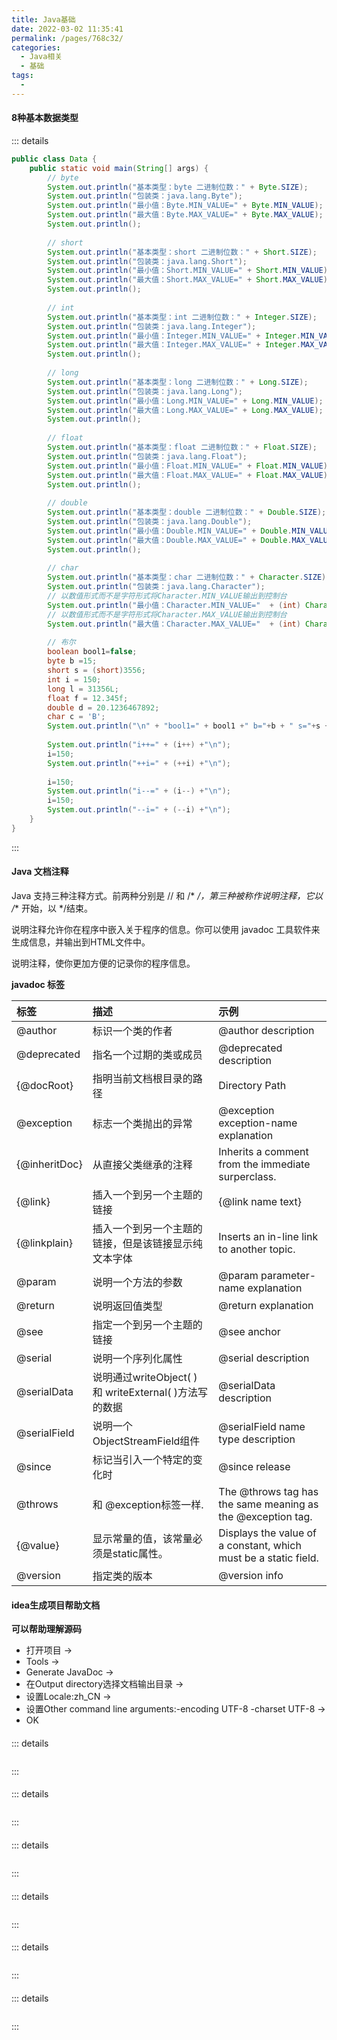 ```yaml
---
title: Java基础
date: 2022-03-02 11:35:41
permalink: /pages/768c32/
categories: 
  - Java相关
  - 基础
tags: 
  - 
---
```


#### 8种基本数据类型

::: details

```java
public class Data {
	public static void main(String[] args) {
	    // byte  
        System.out.println("基本类型：byte 二进制位数：" + Byte.SIZE);  
        System.out.println("包装类：java.lang.Byte");  
        System.out.println("最小值：Byte.MIN_VALUE=" + Byte.MIN_VALUE);  
        System.out.println("最大值：Byte.MAX_VALUE=" + Byte.MAX_VALUE);  
        System.out.println();  
  
        // short  
        System.out.println("基本类型：short 二进制位数：" + Short.SIZE);  
        System.out.println("包装类：java.lang.Short");  
        System.out.println("最小值：Short.MIN_VALUE=" + Short.MIN_VALUE);  
        System.out.println("最大值：Short.MAX_VALUE=" + Short.MAX_VALUE);  
        System.out.println();  
  
        // int  
        System.out.println("基本类型：int 二进制位数：" + Integer.SIZE);  
        System.out.println("包装类：java.lang.Integer");  
        System.out.println("最小值：Integer.MIN_VALUE=" + Integer.MIN_VALUE);  
        System.out.println("最大值：Integer.MAX_VALUE=" + Integer.MAX_VALUE);  
        System.out.println();  
  
        // long  
        System.out.println("基本类型：long 二进制位数：" + Long.SIZE);  
        System.out.println("包装类：java.lang.Long");  
        System.out.println("最小值：Long.MIN_VALUE=" + Long.MIN_VALUE);  
        System.out.println("最大值：Long.MAX_VALUE=" + Long.MAX_VALUE);  
        System.out.println();  
  
        // float  
        System.out.println("基本类型：float 二进制位数：" + Float.SIZE);  
        System.out.println("包装类：java.lang.Float");  
        System.out.println("最小值：Float.MIN_VALUE=" + Float.MIN_VALUE);  
        System.out.println("最大值：Float.MAX_VALUE=" + Float.MAX_VALUE);  
        System.out.println();  
  
        // double  
        System.out.println("基本类型：double 二进制位数：" + Double.SIZE);  
        System.out.println("包装类：java.lang.Double");  
        System.out.println("最小值：Double.MIN_VALUE=" + Double.MIN_VALUE);  
        System.out.println("最大值：Double.MAX_VALUE=" + Double.MAX_VALUE);  
        System.out.println();  
  
        // char  
        System.out.println("基本类型：char 二进制位数：" + Character.SIZE);  
        System.out.println("包装类：java.lang.Character");  
        // 以数值形式而不是字符形式将Character.MIN_VALUE输出到控制台  
        System.out.println("最小值：Character.MIN_VALUE="  + (int) Character.MIN_VALUE);  
        // 以数值形式而不是字符形式将Character.MAX_VALUE输出到控制台  
        System.out.println("最大值：Character.MAX_VALUE="  + (int) Character.MAX_VALUE); 
        
        // 布尔
        boolean bool1=false;
        byte b =15;
        short s = (short)3556;
        int i = 150;
        long l = 31356L;
        float f = 12.345f;
        double d = 20.1236467892;
        char c = 'B';
        System.out.println("\n" + "bool1=" + bool1 +" b="+b + " s="+s +" i="+i +" l="+l +" f="+f +" d="+d + " c=" +c +"\n");
        
        System.out.println("i++=" + (i++) +"\n");
        i=150;
        System.out.println("++i=" + (++i) +"\n");
        
        i=150;
        System.out.println("i--=" + (i--) +"\n");
        i=150;
        System.out.println("--i=" + (--i) +"\n");
    }
}
```
:::

#### Java 文档注释

Java 支持三种注释方式。前两种分别是 // 和 /* */，第三种被称作说明注释，它以 /** 开始，以 */结束。

说明注释允许你在程序中嵌入关于程序的信息。你可以使用 javadoc 工具软件来生成信息，并输出到HTML文件中。

说明注释，使你更加方便的记录你的程序信息。

**javadoc 标签**

| 标签 | 描述 |示例 |
| :--- | :--- | :--- |
| @author |	标识一个类的作者 |	@author description |
| @deprecated |	指名一个过期的类或成员 |	@deprecated description |
| {@docRoot} |	指明当前文档根目录的路径 |	Directory Path |
| @exception |	标志一个类抛出的异常 |	@exception exception-name explanation |
| {@inheritDoc} |	从直接父类继承的注释 |	Inherits a comment from the immediate surperclass. |
| {@link} |	插入一个到另一个主题的链接	 |{@link name text} |
| {@linkplain} |	插入一个到另一个主题的链接，但是该链接显示纯文本字体 |	Inserts an in-line link to another topic. |
| @param |	说明一个方法的参数 |	@param parameter-name explanation |
| @return |	说明返回值类型 |	@return explanation |
| @see |	指定一个到另一个主题的链接 |	@see anchor |
| @serial |	说明一个序列化属性 |	@serial description |
| @serialData |	说明通过writeObject( ) 和 writeExternal( )方法写的数据 |	@serialData description |
| @serialField |	说明一个ObjectStreamField组件	 |@serialField name type description |
| @since |	标记当引入一个特定的变化时 |	@since release |
| @throws |	和 @exception标签一样. |	The @throws tag has the same meaning as the @exception tag. |
| {@value} |	显示常量的值，该常量必须是static属性。 |	Displays the value of a constant, which must be a static field. |
| @version |	指定类的版本 |	@version info |

#### idea生成项目帮助文档

**可以帮助理解源码**

* 打开项目 -> 
* Tools -> 
* Generate JavaDoc -> 
* 在Output directory选择文档输出目录 -> 
* 设置Locale:zh_CN -> 
* 设置Other command line arguments:-encoding UTF-8 -charset UTF-8 -> 
* OK



#### 

::: details
```java
```
:::

#### 

::: details
```java
```
:::
#### 

::: details
```java
```
:::
#### 

::: details
```java
```
:::
#### 

::: details
```java
```
:::
#### 

::: details
```java
```
:::
